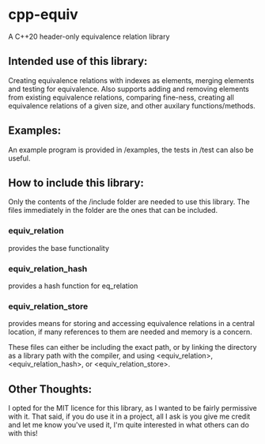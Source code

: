 # cpp-equiv
A C++20 header-only equivalence relation library

## Intended use of this library:
Creating equivalence relations with indexes as elements, merging elements and testing for equivalence. Also supports adding and removing elements from existing equivalence relations, comparing fine-ness, creating all equivalence relations of a given size, and other auxilary functions/methods.

## Examples:
An example program is provided in /examples, the tests in /test can also be useful.

## How to include this library:
Only the contents of the /include folder are needed to use this library. The files immediately in the folder are the ones that can be included.

### equiv_relation
provides the base functionality

### equiv_relation_hash
provides a hash function for eq_relation

### equiv_relation_store
provides means for storing and accessing equivalence relations in a central location, if many references to them are needed and memory is a concern.

These files can either be including the exact path, or by linking the directory as a library path with the compiler, and using <equiv_relation>, <equiv_relation_hash>, or <equiv_relation_store>.

## Other Thoughts:
I opted for the MIT licence for this library, as I wanted to be fairly permissive with it. That said, if you do use it in a project, all I ask is you give me credit and let me know you've used it, I'm quite interested in what others can do with this!
